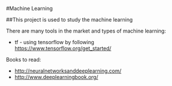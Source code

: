 #Machine Learning 

##This project is used to study the machine learning

There are many tools in the market and types of machine learning:

* tf - using tensorflow by following https://www.tensorflow.org/get_started/


Books to read:

* http://neuralnetworksanddeeplearning.com/
* http://www.deeplearningbook.org/
